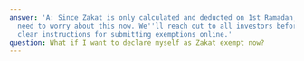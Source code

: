 ```yaml
---
answer: 'A: Since Zakat is only calculated and deducted on 1st Ramadan, you don''t
  need to worry about this now. We''ll reach out to all investors before Ramadan with
  clear instructions for submitting exemptions online.'
question: What if I want to declare myself as Zakat exempt now?
---
```

